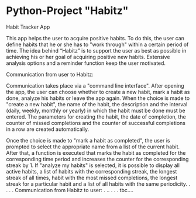 # Python-Project "Habitz"
 Habit Tracker App
 
This app helps the user to acquire positive habits. 
To do this, the user can define habits that he or she has to "work through" within a certain period of time. 
The idea behind “Habitz” is to support the user as best as possible in achieving his or her goal of acquiring positive new habits. 
Extensive analysis options and a reminder function keep the user motivated.

Communication from user to Habitz: 

Communication takes place via a "command line interface".
After opening the app, the user can choose whether to 
create a new habit, 
mark a habit as done, 
analyze his habits or 
leave the app again. 
When the choice is made to "create a new habit", the name of the habit, the description and the interval (daily, weekly, monthly or yearly) in which the habit must be done must be entered. The parameters for creating the habit, the date of completion, the counter of missed completions and the counter of successful completions in a row are created automatically. 

Once the choice is made to "mark a habit as completed", the user is prompted to select the appropriate name from a list of the current habit. After that, a function is executed that marks the habit as completed for the corresponding time period and increases the counter for the corresponding streak by 1. 
If "analyze my habits" is selected, it is possible to display all active habits, a list of habits with the corresponding streak, the longest streak of all times, habit with the most missed completions, the longest streak for a particular habit and a list of all habits with the same periodicity.
.
.
.
.
Communication from Habitz to user: 
.
..
.
.
.
tbc....

